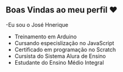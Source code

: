 ## Boas Vindas ao meu perfil ❤

-Eu sou o José Hnerique
- Treinamento em Arduino
- Cursando especislização no JavaScript
- Certificado em programação no Scratch
- Cursista do Sistema Alura de Ensino
- Estudante do Ensino Médio Integral
  
